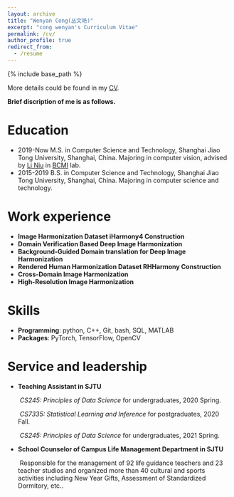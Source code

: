 ```yaml
---
layout: archive
title: "Wenyan Cong(丛文艳)"
excerpt: "cong wenyan's Curriculum Vitae"
permalink: /cv/
author_profile: true
redirect_from:
  - /resume
---
```


{% include base_path %}

More details could be found in my <a href="files/congwenyan_cv.pdf" target="_blank">CV</a>. 

**Brief discription of me is as follows.**

Education
======
* 2019-Now M.S. in Computer Science and Technology, Shanghai Jiao Tong University, Shanghai, China. Majoring in computer vision, advised by [Li Niu](http://bcmi.sjtu.edu.cn/home/niuli/) in [BCMI](http://bcmi.sjtu.edu.cn) lab.
* 2015-2019 B.S. in Computer Science and Technology, Shanghai Jiao Tong University, Shanghai, China. Majoring in computer science and technology.


Work experience
======
* **Image Harmonization Dataset iHarmony4 Construction**
* **Domain Verification Based Deep Image Harmonization**
* **Background-Guided Domain translation for Deep Image Harmonization**
* **Rendered Human Harmonization Dataset RHHarmony Construction**
* **Cross-Domain Image Harmonization**
* **High-Resolution Image Harmonization**

Skills
======
* **Programming**: python, C++, Git, bash, SQL, MATLAB
* **Packages**: PyTorch, TensorFlow, OpenCV


Service and leadership
======
* **Teaching Assistant in SJTU**

  ​	*CS245: Principles of Data Science* for undergraduates, 2020 Spring.

  ​	*CS7335: Statistical Learning and Inference* for postgraduates, 2020 Fall. 

  ​	*CS245: Principles of Data Science* for undergraduates, 2021 Spring.

* **School Counselor of Campus Life Management Department in SJTU**

	​	Responsible for the management of 92 life guidance teachers and 23 teacher studios  and organized more than 40 cultural and sports activities including New Year Gifts, Assessment of Standardized Dormitory, etc..